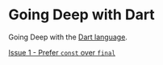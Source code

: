 # Going Deep with Dart

Going Deep with the [Dart language](https://dart.dev).

[Issue 1 - Prefer `const` over `final`](issue-1-prefer-const-over-final/issue-1-prefer-const-over-final.md)
